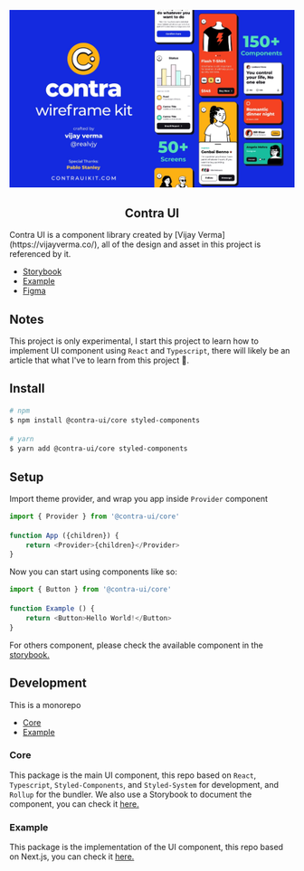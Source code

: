 <div align="center">

![Contra UI](/logo.png)
## Contra UI
</div>
Contra UI is a component library created by [Vijay Verma](https://vijayverma.co/), all of the design and asset in this project is referenced by it.

- [Storybook](https://contra-ui-core.vercel.app/)
- [Example](https://contra-ui-example.vercel.app/)
- [Figma](https://www.figma.com/community/file/833515051385038928)

## Notes
This project is only experimental, I start this project to learn how to implement UI component using `React` and `Typescript`, there will likely be an article that what I've to learn from this project 🤞.

## Install

```bash
# npm
$ npm install @contra-ui/core styled-components

# yarn
$ yarn add @contra-ui/core styled-components
```

## Setup

Import theme provider, and wrap you app inside `Provider` component

```javascript
import { Provider } from '@contra-ui/core'

function App ({children}) {
	return <Provider>{children}</Provider>
}

```

Now you can start using components like so:

```javascript
import { Button } from '@contra-ui/core'

function Example () {
    return <Button>Hello World!</Button>
}
```

For others component, please check the available component in the [storybook.](https://contra-ui-example.vercel.app/)

## Development

This is a monorepo

- [Core](https://github.com/akbarnafisa/contra-ui/tree/main/packages/contra-ui-core)
- [Example](https://github.com/akbarnafisa/contra-ui/tree/main/packages/example)

### Core

This package is the main UI component, this repo based on `React`, `Typescript`, `Styled-Components`, and `Styled-System` for development, and `Rollup` for the bundler. We also use a Storybook to document the component, you can check it [here.](https://contra-ui-example.vercel.app/)

### Example

This package is the implementation of the UI component, this repo based on Next.js, you can check it [here.](https://contra-ui-example.vercel.app/)